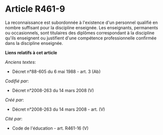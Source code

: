 # Article R461-9

La reconnaissance est subordonnée à l'existence d'un personnel qualifié en nombre suffisant pour la discipline enseignée. Les
enseignants, permanents ou occasionnels, sont titulaires des diplômes correspondant à la discipline qu'ils enseignent ou
justifient d'une compétence professionnelle confirmée dans la discipline enseignée.

**Liens relatifs à cet article**

_Anciens textes_:

  - Décret n°88-605 du 6 mai 1988 - art. 3 (Ab)

_Codifié par_:

  - Décret n°2008-263 du 14 mars 2008 (V)

_Créé par_:

  - Décret n°2008-263 du 14 mars 2008 - art. (V)

_Cité par_:

  - Code de l'éducation - art. R461-16 (V)
